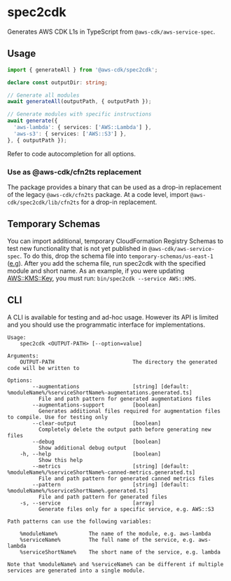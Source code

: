 # spec2cdk

Generates AWS CDK L1s in TypeScript from `@aws-cdk/aws-service-spec`.

## Usage

```ts
import { generateAll } from '@aws-cdk/spec2cdk';

declare const outputDir: string;

// Generate all modules
await generateAll(outputPath, { outputPath });

// Generate modules with specific instructions
await generate({
  'aws-lambda': { services: ['AWS::Lambda'] },
  'aws-s3': { services: ['AWS::S3'] },
}, { outputPath });
```

Refer to code autocompletion for all options.

### Use as @aws-cdk/cfn2ts replacement

The package provides a binary that can be used as a drop-in replacement of the legacy `@aws-cdk/cfn2ts` package.
At a code level, import `@aws-cdk/spec2cdk/lib/cfn2ts` for a drop-in replacement.

## Temporary Schemas

You can import additional, temporary CloudFormation Registry Schemas to test new functionality that is not yet published in `@aws-cdk/aws-service-spec`.
To do this, drop the schema file into `temporary-schemas/us-east-1` ([e.g](https://docs.aws.amazon.com/AWSCloudFormation/latest/UserGuide/resource-type-schemas.html)). After you add the schema file, run spec2cdk with the specified module and short name.
As an example, if you were updating [AWS::KMS::Key](https://github.com/aws-cloudformation/aws-cloudformation-resource-providers-kms), you must run:
`bin/spec2cdk --service AWS::KMS`.

## CLI

A CLI is available for testing and ad-hoc usage.
However its API is limited and you should use the programmatic interface for implementations.

```console
Usage:
    spec2cdk <OUTPUT-PATH> [--option=value]

Arguments:
    OUTPUT-PATH                         The directory the generated code will be written to

Options:
        --augmentations                 [string] [default: %moduleName%/%serviceShortName%-augmentations.generated.ts]
          File and path pattern for generated augmentations files
        --augmentations-support         [boolean]
          Generates additional files required for augmentation files to compile. Use for testing only
        --clear-output                  [boolean]
          Completely delete the output path before generating new files
        --debug                         [boolean]
          Show additional debug output
    -h, --help                          [boolean]
          Show this help
        --metrics                       [string] [default: %moduleName%/%serviceShortName%-canned-metrics.generated.ts]
          File and path pattern for generated canned metrics files 
        --pattern                       [string] [default: %moduleName%/%serviceShortName%.generated.ts]
          File and path pattern for generated files
    -s, --service                       [array]
          Generate files only for a specific service, e.g. AWS::S3

Path patterns can use the following variables:

    %moduleName%          The name of the module, e.g. aws-lambda
    %serviceName%         The full name of the service, e.g. aws-lambda
    %serviceShortName%    The short name of the service, e.g. lambda

Note that %moduleName% and %serviceName% can be different if multiple services are generated into a single module.
```
